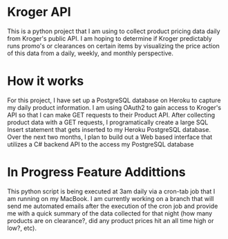 # Kroger API

This is a python project that I am using to collect product pricing data daily from Kroger's public API. I am hoping to determine if Kroger predictably runs promo's or clearances on certain items by visualizing the price action of this data from a daily, weekly, and monthly perspective.

# How it works
For this project, I have set up a PostgreSQL database on Heroku to capture my daily product information. I am using OAuth2 to gain access to Kroger's API so that I can make GET requests to their Product API. After collecting product data with a GET requests, I programatically create a large SQL Insert statement that gets inserted to my Heroku PostgreSQL database. Over the next two months, I plan to build out a Web based interface that utilizes a C# backend API to the access my PostgreSQL database 

# In Progress Feature Addittions
This python script is being executed at 3am daily via a cron-tab job that I am running on my MacBook. I am currently working on a branch that will send me automated emails after the execution of the cron job and provide me with a quick summary of the data collected for that night (how many products are on clearance?, did any product prices hit an all time high or low?, etc).
